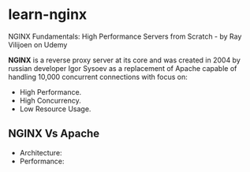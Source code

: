 # learn-nginx
NGINX Fundamentals: High Performance Servers from Scratch - by Ray Vilijoen on Udemy 


**NGINX** is a reverse proxy server at its core and was created in 2004 by russian developer Igor Sysoev as a replacement of Apache capable of handling 10,000 concurrent connections with focus on:
- High Performance.
- High Concurrency.
- Low Resource Usage.

## NGINX Vs Apache
- Architecture: 
- Performance: 
